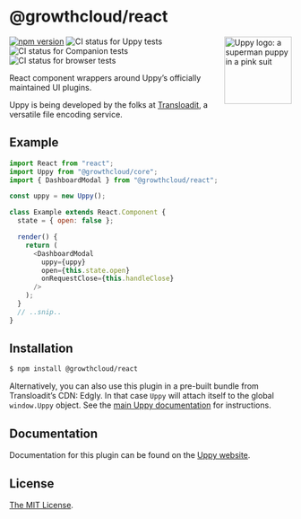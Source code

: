 # @growthcloud/react

<img src="https://uppy.io/images/logos/uppy-dog-head-arrow.svg" width="120" alt="Uppy logo: a superman puppy in a pink suit" align="right">

[![npm version](https://img.shields.io/npm/v/@growthcloud/react.svg?style=flat-square)](https://www.npmjs.com/package/@growthcloud/react)
![CI status for Uppy tests](https://github.com/goemerge/uppy/workflows/Tests/badge.svg)
![CI status for Companion tests](https://github.com/goemerge/uppy/workflows/Companion/badge.svg)
![CI status for browser tests](https://github.com/goemerge/uppy/workflows/End-to-end%20tests/badge.svg)

React component wrappers around Uppy’s officially maintained UI plugins.

Uppy is being developed by the folks at [Transloadit](https://transloadit.com), a versatile file encoding service.

## Example

<!-- eslint-disable react/state-in-constructor -->

```js
import React from "react";
import Uppy from "@growthcloud/core";
import { DashboardModal } from "@growthcloud/react";

const uppy = new Uppy();

class Example extends React.Component {
  state = { open: false };

  render() {
    return (
      <DashboardModal
        uppy={uppy}
        open={this.state.open}
        onRequestClose={this.handleClose}
      />
    );
  }
  // ..snip..
}
```

## Installation

```bash
$ npm install @growthcloud/react
```

Alternatively, you can also use this plugin in a pre-built bundle from Transloadit’s CDN: Edgly. In that case `Uppy` will attach itself to the global `window.Uppy` object. See the [main Uppy documentation](https://uppy.io/docs/#Installation) for instructions.

## Documentation

Documentation for this plugin can be found on the [Uppy website](https://uppy.io/docs/react).

## License

[The MIT License](./LICENSE).
